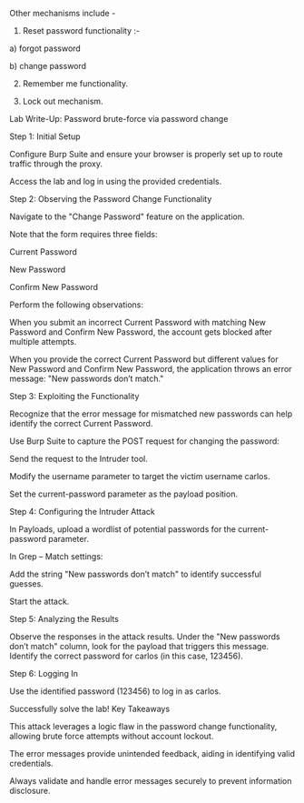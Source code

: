 Other mechanisms include -
1. Reset password functionality :- 

a) forgot password

b) change password

2. Remember me functionality.

3. Lock out mechanism.

Lab Write-Up: Password brute-force via password change

Step 1: Initial Setup

Configure Burp Suite and ensure your browser is properly set up to route traffic through the proxy.

Access the lab and log in using the provided credentials.

Step 2: Observing the Password Change Functionality

Navigate to the "Change Password" feature on the application.

Note that the form requires three fields:

Current Password

New Password

Confirm New Password

Perform the following observations:

When you submit an incorrect Current Password with matching New Password and Confirm New Password, the account gets blocked after multiple attempts.

When you provide the correct Current Password but different values for New Password and Confirm New Password, the application throws an error message:
"New passwords don’t match."

Step 3: Exploiting the Functionality

Recognize that the error message for mismatched new passwords can help identify the correct Current Password.

Use Burp Suite to capture the POST request for changing the password:

Send the request to the Intruder tool.

Modify the username parameter to target the victim username carlos.

Set the current-password parameter as the payload position.

Step 4: Configuring the Intruder Attack

In Payloads, upload a wordlist of potential passwords for the current-password parameter.

In Grep – Match settings:

Add the string "New passwords don’t match" to identify successful guesses.

Start the attack.

Step 5: Analyzing the Results

Observe the responses in the attack results. Under the "New passwords don’t match" column, look for the payload that triggers this message.
Identify the correct password for carlos (in this case, 123456).

Step 6: Logging In

Use the identified password (123456) to log in as carlos.

Successfully solve the lab!
Key Takeaways

This attack leverages a logic flaw in the password change functionality, allowing brute force attempts without account lockout.

The error messages provide unintended feedback, aiding in identifying valid credentials.

Always validate and handle error messages securely to prevent information disclosure.
